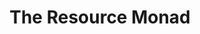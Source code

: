 ---
title: The Resource Monad
url: http://www.haskellforall.com/2013/06/the-resource-applicative.html
authors:
- Gabriel Gonzalez
type: article
tags:
- monads
- Resource monad
doHaskell-type: blog post
dohaskell-year: 2013
---
